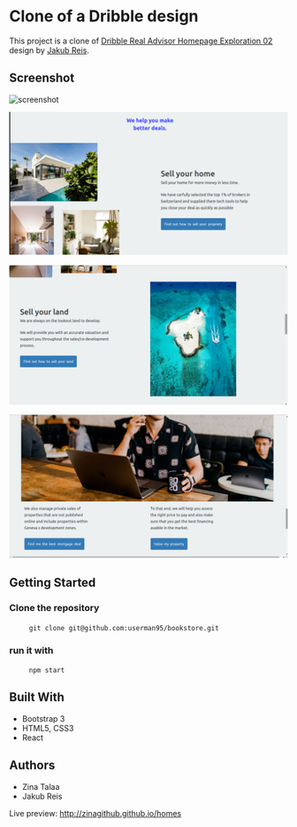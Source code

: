 # Clone of a Dribble design
This project is a clone of [Dribble Real Advisor Homepage Exploration 02](https://dribbble.com/shots/8214828-Real-Advisor-Homepage-Exploration-02/attachments/589156?mode=media) design by [Jakub Reis](https://dribbble.com/jakubreis).

 ## Screenshot
 
 ![screenshot](https://github.com/zinagithub/zinatalaa.codes/blob/master/src/components/img/homes.png)
 
![screenshot](https://github.com/zinagithub/homes/blob/master/src/components/images/home4.png)

![screenshot](https://github.com/zinagithub/homes/blob/master/src/components/images/home3.png)

![screenshot](https://github.com/zinagithub/homes/blob/master/src/components/images/home2.png)

## Getting Started

  ### Clone the repository
`     git clone git@github.com:userman95/bookstore.git`
  ### run it with 
`     npm start`
## Built With

* Bootstrap 3
* HTML5, CSS3
* React

## Authors

* Zina Talaa
* Jakub Reis

Live preview: http://zinagithub.github.io/homes
